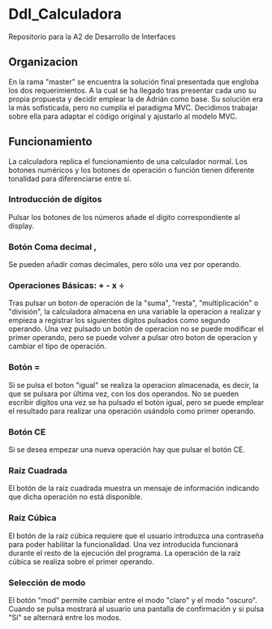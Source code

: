 # DdI_Calculadora
Repositorio para la A2 de Desarrollo de Interfaces

## Organizacion
En la rama "master" se encuentra la solución final presentada que engloba los dos requerimientos. A la cual se ha llegado tras presentar cada uno su propia propuesta y decidir emplear la de Adrián como base.
Su solución era la más sofisticada, pero no cumplía el paradigma MVC. Decidimos trabajar sobre ella para adaptar el código original y ajustarlo al modelo MVC.

## Funcionamiento
La calculadora replica el funcionamiento de una calculador normal.
Los botones numéricos y los botones de operación o función tienen diferente tonalidad para diferenciarse entre sí. 
### Introducción de dígitos
Pulsar los botones de los números añade el dígito correspondiente al display.
### Botón Coma decimal ,
Se pueden añadir comas decimales, pero sólo una vez por operando.
### Operaciones Básicas: + - x  ÷
Tras pulsar un boton de operación de la "suma", "resta", "multiplicación" o "división", la calculadora almacena en una variable la operacion a realizar y empieza a registrar los siguientes dígitos pulsados como segundo operando.
Una vez pulsado un botón de operacion no se puede modificar el primer operando, pero se puede volver a pulsar otro boton de operacion y cambiar el tipo de operación.
### Botón =
Si se pulsa el boton "igual" se realiza la operacion almacenada, es decir, la que se pulsara por última vez, con los dos operandos.
No se pueden escribir dígitos una vez se ha pulsado el botón igual, pero se puede emplear el resultado para realizar una operación usándolo como primer operando.
### Botón CE
Si se desea empezar una nueva operación hay que pulsar el botón CE.
### Raíz Cuadrada
El botón de la raíz cuadrada muestra un mensaje de información indicando que dicha operación no está disponible.
### Raíz Cúbica
El botón de la raíz cúbica requiere que el usuario introduzca una contraseña para poder habilitar la funcionalidad. Una vez introducida funcionará durante el resto de la ejecución del programa.
La operación de la raíz cúbica se realiza sobre el primer operando.
### Selección de modo
El botón "mod" permite cambiar entre el modo "claro" y el modo "oscuro".
Cuando se pulsa mostrará al usuario una pantalla de confirmación y si pulsa "Sí" se alternará entre los modos.
